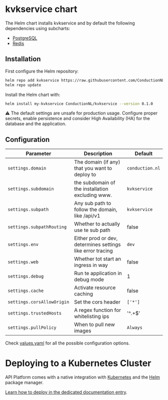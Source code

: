 # kvkservice chart

The Helm chart installs kvkservice and by default the following dependencies using subcharts:

- [PostgreSQL](https://github.com/bitnami/charts/tree/master/bitnami/postgresql)
- [Redis](https://github.com/bitnami/charts/tree/master/bitnami/redis)

## Installation

First configure the Helm repository:

```bash
helm repo add kvkservice https://raw.githubusercontent.com/ConductionNL/kvkservice/master/api/helm/
helm repo update
```

Install the Helm chart with:

```bash
helm install my-kvkservice ConductionNL/kvkservice --version 0.1.0
```

:warning: The default settings are unsafe for production usage. Configure proper secrets, enable persistence and consider High Availability (HA) for the database and the application.

## Configuration

| Parameter | Description | Default |
| --------- | ----------- | ------- |
| `settings.domain` | The domain (if any) that you want to deploy to | `conduction.nl` |
| `settings.subdomain` | the subdomain of the installation excluding www. | `kvkservice` |
| `settings.subpath` | Any sub path to follow the domain, like /api/v1 | `kvkservice` |
| `settings.subpathRouting` | Whether to actually use te sub path | false |
| `settings.env` | Either prod or dev, determines settings like error tracing | `dev` |
| `settings.web` | Whether tot start an ingress in way | false |
| `settings.debug` | Run te application in debug mode | 1 |
| `settings.cache` | Activate resource caching | false |
| `settings.corsAllowOrigin` | Set the cors header | `['*']` |
| `settings.trustedHosts` | A regex function for whitelisting ips | '^.+$' |
| `settings.pullPolicy` | When to pull new images | `Always` |

Check [values.yaml](./values.yaml) for all the possible configuration options.

# Deploying to a Kubernetes Cluster

API Platform comes with a native integration with [Kubernetes](https://kubernetes.io/) and the [Helm](https://helm.sh/)
package manager.

[Learn how to deploy in the dedicated documentation entry](https://api-platform.com/docs/deployment/kubernetes/).
